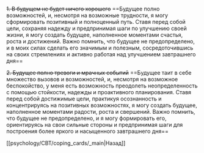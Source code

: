 ~~1. В будущем не будет ничего хорошего~~
==Будущее полно возможностей, и, несмотря на возможные трудности, я могу сформировать позитивный и полноценный путь. Ставя перед собой цели, сохраняя надежду и предпринимая шаги по улучшению своей жизни, я могу создать будущее, наполненное моментами счастья, роста и достижений. Важно помнить, что будущее не предопределено, и в моих силах сделать его значимым и полезным, сосредоточившись на своих стремлениях и активно работая над улучшением завтрашнего дня==

~~2. Будущее полно тревоги и мрачных событий~~
==Будущее таит в себе множество вызовов и возможностей, и, несмотря на возможное беспокойство, у меня есть возможность преодолеть неопределенность с помощью стойкости, надежды и проактивного планирования. Ставя перед собой достижимые цели, практикуя осознанность и концентрируясь на позитивных возможностях, я могу создать будущее, наполненное моментами радости, роста и свершений. Важно помнить, что будущее не предопределено, и я могу формировать его, ориентируясь на свои сильные стороны и предпринимая шаги для построения более яркого и насыщенного завтрашнего дня==

[[psychology/CBT/coping_cards/_main|Назад]]
